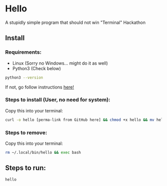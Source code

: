 # Hello

A stupidly simple program that should not win "Terminal" Hackathon

## Install

### Requirements:
* Linux (Sorry no Windows... might do it as well)
* Python3 (Check below)   
```bash
python3 --version
```
If not, go follow instructions [here!](https://www.geeksforgeeks.org/how-to-install-python-on-linux/)

### Steps to install (User, no need for system):
Copy this into your terminal:
```bash
curl -o hello [perma-link from GitHub here] && chmod +x hello && mv hello ~/.local/bin/ && exec bash
```

### Steps to remove:
Copy this into your terminal:
```bash
rm ~/.local/bin/hello && exec bash
```

## Steps to run:
```bash
hello
```